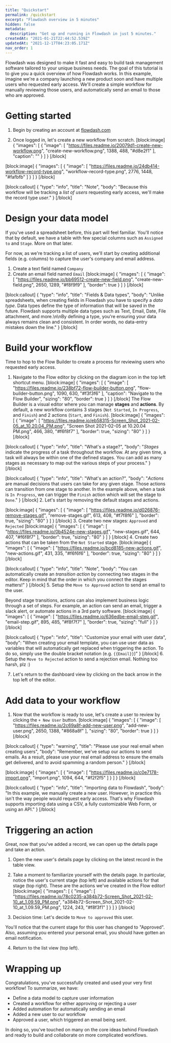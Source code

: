```yaml
---
title: "Quickstart"
permalink: /quickstart
excerpt: "Flowdash overview in 5 minutes"
hidden: false
metadata: 
  description: "Get up and running in Flowdash in just 5 minutes."
createdAt: "2021-01-21T22:44:52.539Z"
updatedAt: "2021-12-17T04:23:05.171Z"
nav_order: 1
---
```

Flowdash was designed to make it fast and easy to build task management software tailored to your unique business needs. The goal of this tutorial is to give you a quick overview of how Flowdash works. In this example, imagine we're a company launching a new product soon and have multiple users who requested early access. We'll create a simple workflow for manually reviewing those users, and automatically send an email to those who are approved.

# Getting started

1. Begin by creating an account at [flowdash.com](https://flowdash.com)

2. Once logged in, let's create a new workflow from scratch. 
[block:image]
{
  "images": [
    {
      "image": [
        "https://files.readme.io/20079d1-create-new-workflow.png",
        "create-new-workflow.png",
        1388,
        488,
        "#d8e2f1"
      ],
      "caption": ""
    }
  ]
}
[/block]

[block:image]
{
  "images": [
    {
      "image": [
        "https://files.readme.io/24db414-workflow-record-type.png",
        "workflow-record-type.png",
        2776,
        1448,
        "#fafbfb"
      ]
    }
  ]
}
[/block]

[block:callout]
{
  "type": "info",
  "title": "Note",
  "body": "Because this workflow will be tracking a *list of users* requesting early access, we'll make the record type *user*."
}
[/block]
# Design your data model

If you've used a spreadsheet before, this part will feel familiar. You'll notice that by default, we have a table with few special columns such as `Assigned to` and  `Stage`. More on that later.

For now, as we're tracking a list of users, we'll start by creating additional fields (e.g. columns) to capture the user's company and email address.

1. Create a text field named `Company`
2. Create an email field named `Email`
[block:image]
{
  "images": [
    {
      "image": [
        "https://files.readme.io/bb69512-create-new-field.png",
        "create-new-field.png",
        2650,
        1289,
        "#f8f9f9"
      ],
      "border": true
    }
  ]
}
[/block]

[block:callout]
{
  "type": "info",
  "title": "Fields & Data types",
  "body": "Unlike spreadsheets, when creating fields in Flowdash you have to specify a *data type*. Data types define the type of information that will be saved in the future. Flowdash supports multiple data types such as Text, Email, Date, File attachment, and more.\n\nBy defining a type, you're ensuring your data always remains clean and consistent. In order words, no data-entry mistakes down the line."
}
[/block]
# Build your workflow

Time to hop to the Flow Builder to create a process for reviewing users who requested early access. 

1. Navigate to the Flow editor by clicking on the diagram icon in the top left shortcut menu. 
[block:image]
{
  "images": [
    {
      "image": [
        "https://files.readme.io/238bf72-flow-builder-button.png",
        "flow-builder-button.png",
        1090,
        630,
        "#f3f3f6"
      ],
      "caption": "Navigate to the Flow Builder",
      "sizing": "80",
      "border": true
    }
  ]
}
[/block]
The Flow Builder is a visual editor where you can manage **stages** and **actions**. By default, a new workflow contains 3 stages (`Not Started`, `In Progress`, and `Finish`) and 2 actions (`Start`, and `Finish`).
[block:image]
{
  "images": [
    {
      "image": [
        "https://files.readme.io/eb58315-Screen_Shot_2021-02-05_at_10.20.04_PM.png",
        "Screen Shot 2021-02-05 at 10.20.04 PM.png",
        466,
        380,
        "#f6f8f7"
      ],
      "border": true,
      "sizing": "80"
    }
  ]
}
[/block]

[block:callout]
{
  "type": "info",
  "title": "What's a stage?",
  "body": "*Stages* indicate the progress of a task throughout the workflow. At any given time, a task will always be within one of the defined stages. You can add as many stages as necessary to map out the various steps of your process."
}
[/block]

[block:callout]
{
  "type": "info",
  "title": "What's an action?",
  "body": "*Actions* are manual decisions that users can take for any given stage. Those actions can transition from one stage to another. In the example above, when a task is `In Progress`, we can trigger the `Finish` action which will set the stage to `Done`."
}
[/block]
2. Let's start by removing the default stages and actions.

[block:image]
{
  "images": [
    {
      "image": [
        "https://files.readme.io/d026876-remove-stages.gif",
        "remove-stages.gif",
        613,
        408,
        "#f7f8f6"
      ],
      "border": true,
      "sizing": "80"
    }
  ]
}
[/block]
3. Create two new stages: `Approved` and `Rejected`
[block:image]
{
  "images": [
    {
      "image": [
        "https://files.readme.io/0b4524e-new-stages.gif",
        "new-stages.gif",
        644,
        407,
        "#f6f8f7"
      ],
      "border": true,
      "sizing": "80"
    }
  ]
}
[/block]
4. Create two actions that can be taken from the `Not Started` stage.
[block:image]
{
  "images": [
    {
      "image": [
        "https://files.readme.io/bcd8185-new-actions.gif",
        "new-actions.gif",
        431,
        335,
        "#f6f6f6"
      ],
      "border": true,
      "sizing": "80"
    }
  ]
}
[/block]

[block:callout]
{
  "type": "info",
  "title": "Note",
  "body": "You can automatically create an *transition action* by connecting two stages in the editor. Keep in mind that the order in which you connect the stages matters!"
}
[/block]
5. Setup the `Move to Approved` action to send an email to the user.

Beyond stage transitions, actions can also implement business logic through a set of steps. For example, an action can send an email, trigger a slack alert, or automate actions in a 3rd party software.
[block:image]
{
  "images": [
    {
      "image": [
        "https://files.readme.io/636edbe-email-step.gif",
        "email-step.gif",
        895,
        485,
        "#f8f7f7"
      ],
      "border": true,
      "sizing": "full"
    }
  ]
}
[/block]

[block:callout]
{
  "type": "info",
  "title": "Customize your email with user data",
  "body": "When creating your email template, you can use user data as variables that will automatically get replaced when triggering the action. To do so, simply use the double bracket notation (e.g. `{{Email}}`)"
}
[/block]
6. Setup the `Move to Rejected` action to send a rejection email. Nothing too harsh, plz :) 

7. Let's return to the dashboard view by clicking on the back arrow in the top left of the editor.

# Add data to your workflow 

1. Now that the workflow is ready to use, let's create a user to review by clicking the `+ New User` button.
[block:image]
{
  "images": [
    {
      "image": [
        "https://files.readme.io/2c69a8f-add-new-user.png",
        "add-new-user.png",
        2650,
        1388,
        "#868a8f"
      ],
      "sizing": "80",
      "border": true
    }
  ]
}
[/block]

[block:callout]
{
  "type": "warning",
  "title": "Please use your real email when creating users",
  "body": "Remember, we've setup our actions to send emails. As a result, please use your real email address to ensure the emails get delivered, and to avoid spamming a random person."
}
[/block]

[block:image]
{
  "images": [
    {
      "image": [
        "https://files.readme.io/c0e7178-import.png",
        "import.png",
        1094,
        644,
        "#f2f2f5"
      ]
    }
  ]
}
[/block]

[block:callout]
{
  "type": "info",
  "title": "Importing data to Flowdash",
  "body": "In this example, we manually create a new user. However, in practice this isn't the way people would request early access. That's why Flowdash supports importing data using a CSV, a fully customizable Web Form, or using an API."
}
[/block]
# Triggering an action

Great, now that you've added a record, we can open up the details page and take an action.

1. Open the new user's details page by clicking on the latest record in the table view.

2. Take a moment to familiarize yourself with the details page. In particular, notice the user's current stage (top left) and available actions for that stage (top right). These are the actions we've created in the Flow editor!
[block:image]
{
  "images": [
    {
      "image": [
        "https://files.readme.io/78c0235-a384b72-Screen_Shot_2021-02-10_at_1.09.59_PM.png",
        "a384b72-Screen_Shot_2021-02-10_at_1.09.59_PM.png",
        1224,
        243,
        "#f8f3f1"
      ]
    }
  ]
}
[/block]
3. Decision time: Let's decide to `Move to approved` this user. 

You'll notice that the current stage for this user has changed to "Approved". Also, assuming you entered your personal email, you should have gotten an email notification.

4. Return to the list view (top left).

# Wrapping up

Congratulations, you've successfully created and used your very first workflow! To summarize, we have:

* Define a data model to capture user information
* Created a workflow for either approving or rejecting a user
* Added automation for automatically sending an email
* Added a new user to our workflow
* Approved a user, which triggered an email being sent. 

In doing so, you've touched on many on the core ideas behind Flowdash and ready to build and collaborate on more complicated workflows.
